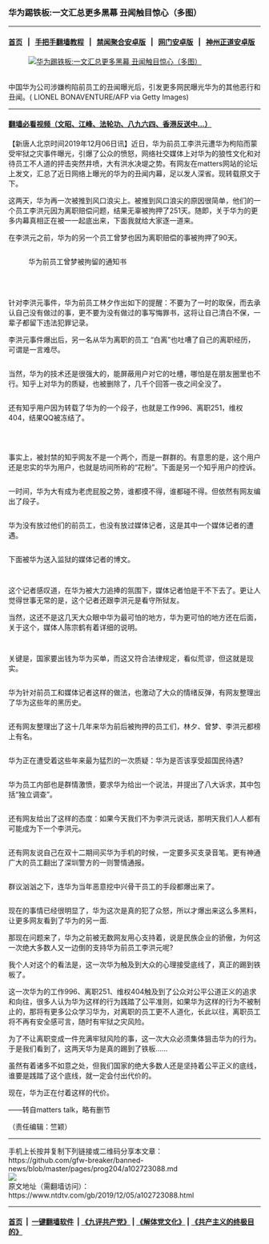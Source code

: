 ### 华为踢铁板:一文汇总更多黑幕 丑闻触目惊心（多图）
------------------------

#### [首页](https://github.com/gfw-breaker/banned-news/blob/master/README.md) &nbsp;&nbsp;|&nbsp;&nbsp; [手把手翻墙教程](https://github.com/gfw-breaker/guides/wiki) &nbsp;&nbsp;|&nbsp;&nbsp; [禁闻聚合安卓版](https://github.com/gfw-breaker/bn-android) &nbsp;&nbsp;|&nbsp;&nbsp; [网门安卓版](https://github.com/oGate2/oGate) &nbsp;&nbsp;|&nbsp;&nbsp; [神州正道安卓版](https://github.com/SzzdOgate/update) 



<div><div class="featured_image">
 <a href="https://i.ntdtv.com/assets/uploads/2019/12/GettyImages-1125994891-1.jpg" target="_blank">
  <figure>
   <img alt="华为踢铁板:一文汇总更多黑幕 丑闻触目惊心（多图）" src="https://i.ntdtv.com/assets/uploads/2019/12/GettyImages-1125994891-1-800x450.jpg"/>
  </figure><br/>
 </a>
 <span class="caption">
  中国华为公司涉嫌枸陷前员工的丑闻曝光后，引发更多网民曝光华为的其他恶行和丑闻。( LIONEL BONAVENTURE/AFP via Getty Images)
 </span>
</div>
</div><hr/>

#### [翻墙必看视频（文昭、江峰、法轮功、八九六四、香港反送中...）](https://github.com/gfw-breaker/banned-news/blob/master/pages/links.md)

<div><div class="post_content" itemprop="articleBody">
 <p>
  【新唐人北京时间2019年12月06日讯】近日，华为前员工李洪元遭华为枸陷而蒙受牢狱之灾事件曝光，引爆了公众的愤怒，网络社交媒体上对华为的狼性文化和对待员工不人道的抨击突然井喷，大有洪水决堤之势。有网友在matters网站的论坛上发文，汇总了近日网络上曝光的华为的丑闻内幕，足以发人深省。现转载原文于下。
 </p>
 <p>
  这两天，华为再一次被推到风口浪尖上。被推到风口浪尖的原因很简单，他们的一个员工李洪元因为离职赔偿问题，结果无辜被拘押了251天。随即，关于华为的更多内幕真相正在被一一起底出来，下面我就给大家逐一道来。
 </p>
 <p>
  在李洪元之前，华为的另一个员工曾梦也因为离职赔偿的事被拘押了90天。
 </p>
 <p>
  <img alt="" class="alignnone size-full wp-image-102723089" src="https://i.ntdtv.com/assets/uploads/2019/12/zeng-meng.jpeg"/>
 </p>
 <figure class="wp-caption alignnone" id="attachment_102723090" style="width: 400px">
  <img alt="" class="wp-image-102723090 size-full" src="https://i.ntdtv.com/assets/uploads/2019/12/zeng-meng-juliu.jpeg">
   <br/><figcaption class="wp-caption-text">
    华为前员工曾梦被拘留的通知书
   </figcaption><br/>
  </img>
 </figure><br/>
 <p>
  针对李洪元事件，华为前员工林夕作出如下的提醒：不要为了一时的取保，而去承认自己没有做过的事，更不要为没有做过的事写悔罪书，这将让自己清白不保，一辈子都留下违法犯罪记录。
 </p>
 <p>
  李洪元事件爆出后，另一名从华为离职的员工 “白离”也吐嘈了自己的离职经历，可谓是一言难尽。
 </p>
 <p>
  <img alt="" class="alignnone size-full wp-image-102723091" src="https://i.ntdtv.com/assets/uploads/2019/12/bai-li.jpeg"/>
 </p>
 <p>
  当然，华为的技术还是很强大的，能屏蔽用户对它的吐槽，哪怕是在朋友圈里也不行。知乎上对华为的质疑，也被删除了，几千个回答一夜之间全没了。
 </p>
 <p>
  <img alt="" class="alignnone size-full wp-image-102723092" src="https://i.ntdtv.com/assets/uploads/2019/12/01-shan-tie.jpeg"/>
 </p>
 <p>
  还有知乎用户因为转载了华为的一个段子，也就是工作996、离职251，维权404，结果QQ被冻结了。
 </p>
 <p>
  <img alt="" class="alignnone size-full wp-image-102723093" src="https://i.ntdtv.com/assets/uploads/2019/12/02-1-zhuan-fa.jpeg"/>
 </p>
 <p>
  <img alt="" class="alignnone size-full wp-image-102723094" src="https://i.ntdtv.com/assets/uploads/2019/12/02-2zhuan-fa.jpeg"/>
  <img alt="" class="alignnone size-medium wp-image-102723095" src="https://i.ntdtv.com/assets/uploads/2019/12/03-dong-jie.jpeg"/>
 </p>
 <p>
  事实上，被封禁的知乎网友不是一个两个，而是一群群的。有意思的是，这个用户还是忠实的华为用户，也就是坊间所称的“花粉”。下面是另一个知乎用户的控诉。
 </p>
 <p>
  <img alt="" class="alignnone size-full wp-image-102723097" src="https://i.ntdtv.com/assets/uploads/2019/12/04-kong-su.jpeg"/>
 </p>
 <p>
  一时间，华为大有成为老虎屁股之势，谁都摸不得，谁都碰不得。但依然有网友编出了段子。
 </p>
 <p>
  <img alt="" class="alignnone size-full wp-image-102723099" src="https://i.ntdtv.com/assets/uploads/2019/12/05-duan-zi.jpeg"/>
 </p>
 <p>
  华为没有放过他们的前员工，也没有放过媒体记者，这是其中一个媒体记者的遭遇。
 </p>
 <p>
  <img alt="" class="alignnone size-full wp-image-102723101" src="https://i.ntdtv.com/assets/uploads/2019/12/06-1-zao-yu.jpeg"/>
 </p>
 <p>
  下面被华为送入监狱的媒体记者的博文。
 </p>
 <p>
  <img alt="" class="alignnone size-full wp-image-102723102" src="https://i.ntdtv.com/assets/uploads/2019/12/06-2-zao-yu.jpeg"/>
 </p>
 <p>
  <img alt="" class="alignnone size-full wp-image-102723103" src="https://i.ntdtv.com/assets/uploads/2019/12/06-3-zao-yu.jpeg"/>
 </p>
 <p>
  这个记者感叹道，在华为被大力追捧的氛围下，媒体记者怕是干不下去了。更让人觉得世事无常的是，这个记者还跟李洪元是看守所狱友。
 </p>
 <p>
  当然，这还不是这几天大众眼中华为最可怕的地方，华为更可怕的地方还在后面，关于这个，媒体人陈宗鹤有着详细的说明。
 </p>
 <p>
  <img alt="" class="alignnone size-full wp-image-102723105" src="https://i.ntdtv.com/assets/uploads/2019/12/07-1-shuo-ming.jpeg"/>
 </p>
 <p>
  <img alt="" class="alignnone size-full wp-image-102723106" src="https://i.ntdtv.com/assets/uploads/2019/12/07-2-shuo-ming.jpeg"/>
 </p>
 <p>
  关键是，国家要出钱为华为买单，而这又符合法律规定，看似荒谬，但这就是现实。
 </p>
 <p>
  <img alt="" class="alignnone size-full wp-image-102723107" src="https://i.ntdtv.com/assets/uploads/2019/12/07-3-shuo-ming.jpeg"/>
 </p>
 <p>
  华为针对前员工和媒体记者这样的做法，也激动了大众的情绪反弹，有网友整理出了华为这些年的黑历史。
 </p>
 <p>
  <img alt="" class="alignnone size-full wp-image-102723108" src="https://i.ntdtv.com/assets/uploads/2019/12/08-1-hei-li-shi.jpg"/>
 </p>
 <p>
  还有网友整理出了这十几年来华为前后被拘押的员工们，林夕、曾梦、李洪元都榜上有名。
 </p>
 <p>
  <img alt="" class="alignnone size-full wp-image-102723109" src="https://i.ntdtv.com/assets/uploads/2019/12/08-2-hei-li-shi.jpg"/>
 </p>
 <p>
  华为正在遭受着这些年来最为猛烈的一次质疑：华为是否该享受超国民待遇?
 </p>
 <p>
  <img alt="" class="alignnone size-full wp-image-102723110" src="https://i.ntdtv.com/assets/uploads/2019/12/09-te-quan.jpg"/>
 </p>
 <p>
  华为员工内部也是群情激愤，要求华为给出一个说法，并提出了八大诉求，其中包括“独立调查”。
 </p>
 <p>
  <img alt="" class="alignnone size-full wp-image-102723111" src="https://i.ntdtv.com/assets/uploads/2019/12/10-zhu-zhang.jpeg"/>
 </p>
 <p>
  还有网友给出了这样的态度：如果今天我们不为李洪元说话，那明天我们人人都有可能成为下一个李洪元。
 </p>
 <p>
  <img alt="" class="alignnone size-full wp-image-102723112" src="https://i.ntdtv.com/assets/uploads/2019/12/11-fan-xing.jpeg"/>
 </p>
 <p>
  还有网友说自己在双十二期间买华为手机的时候，一定要多买支录音笔。更有神通广大的员工翻出了深圳警方的一则警情通报。
 </p>
 <p>
  <img alt="" class="alignnone size-full wp-image-102723113" src="https://i.ntdtv.com/assets/uploads/2019/12/12-tng-bao.jpeg"/>
 </p>
 <p>
  群议汹汹之下，连华为当年恶意挖中兴骨干员工的手段都爆出来了。
 </p>
 <p>
  <img alt="" class="alignnone size-full wp-image-102723114" src="https://i.ntdtv.com/assets/uploads/2019/12/13-wa-qiang-jiao.jpeg"/>
 </p>
 <p>
  现在的事情已经很明显了，华为这次是真的犯了众怒，所以才爆出来这么多黑料，让更多网友看到了华为的另一面.
 </p>
 <p>
  那现在问题来了，华为之前被无数网友用心支持着，说是民族企业的骄傲，为何这一次绝大多数人又一边倒的支持华为前员工李洪元呢?
 </p>
 <p>
  我个人对这个的看法是，这一次华为触及到大众的心理接受底线了，真正的踢到铁板了。
 </p>
 <p>
  这一次华为的工作996、离职251、维权404触及到了公众对公平公道正义的追求和向往，很多人认为华为这样的行为践踏了公平准则，如果华为这样的行为不被制止的，那将有更多公众学习华为，对离职的员工更不人道化，长此以往，离职员工将不再有安全感可言，随时有牢狱之灾风险。
 </p>
 <p>
  为了不让离职变成一件充满牢狱风险的事，这一次大众必须集体狙击华为的行为。于是我们看到了，这两天华为是真的踢到了铁板……
 </p>
 <p>
  虽然有着诸多不如意之处，但我们国家的绝大多数人还是坚持着公平正义的底线，谁要是践踏了这个底线，就一定会付出代价的。
 </p>
 <p>
  现在，华为正在付着这样的代价。
 </p>
 <p>
  ——转自matters talk，略有删节
 </p>
 <p>
  （责任编辑：竺颖）
 </p>
 <div class="single_ad">
 </div>
</div>
</div>
<hr/>
手机上长按并复制下列链接或二维码分享本文章：<br/>
https://github.com/gfw-breaker/banned-news/blob/master/pages/prog204/a102723088.md <br/>
<a href='https://github.com/gfw-breaker/banned-news/blob/master/pages/prog204/a102723088.md'><img src='https://github.com/gfw-breaker/banned-news/blob/master/pages/prog204/a102723088.md.png'/></a> <br/>
原文地址（需翻墙访问）：https://www.ntdtv.com/gb/2019/12/05/a102723088.html


------------------------
#### [首页](https://github.com/gfw-breaker/banned-news/blob/master/README.md) &nbsp;|&nbsp; [一键翻墙软件](https://github.com/gfw-breaker/nogfw/blob/master/README.md) &nbsp;| [《九评共产党》](https://github.com/gfw-breaker/9ping.md/blob/master/README.md#九评之一评共产党是什么) | [《解体党文化》](https://github.com/gfw-breaker/jtdwh.md/blob/master/README.md) | [《共产主义的终极目的》](https://github.com/gfw-breaker/gczydzjmd.md/blob/master/README.md)


<img src='http://gfw-breaker.win/banned-news/pages/prog204/a102723088.md' width='0px' height='0px'/>